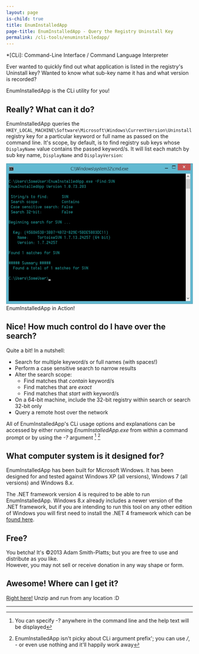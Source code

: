 ```yaml
---
layout: page
is-child: true
title: EnumInstalledApp
page-title: EnumInstalledApp - Query the Registry Uninstall Key
permalink: /cli-tools/enuminstalledapp/
---
```


*[CLi]: Command-Line Interface / Command Language Interpreter

Ever wanted to quickly find out what application is listed in the registry's Uninstall key? Wanted to know what sub-key name it has and what version is recorded?

EnumInstalledApp is the CLi utility for you!

## Really? What can it do?

EnumInstalledApp queries the `HKEY_LOCAL_MACHINE\Software\Microsoft\Windows\CurrentVersion\Uninstall` registry key for a particular keyword or full name as passed on the command line. It's scope, by default, is to find registry sub keys whose `DisplayName` value contains the passed keyword/s. It will list each match by sub key name, `DisplayName` and `DisplayVersion`:

<div class="showcase center">
    <a class="fancybox" href="/assets/images/enuminstalledapp/enuminstalledapp_example.jpg" title="EnumInstalledApp in Action!">
        <img src="/assets/images/enuminstalledapp/enuminstalledapp_example.jpg" alt="EnumInstalledApp in Action!" width="580" height="379" />
    </a><br />
    EnumInstalledApp in Action!
</div>

## Nice! How much control do I have over the search?

Quite a bit! In a nutshell:

- Search for multiple keyword/s or full names (with spaces!)
- Perform a case sensitive search to narrow results
- Alter the search scope:
  - Find matches that *contain* keyword/s
  - Find matches that are *exact*
  - Find matches that *start with* keyword/s
- On a 64-bit machine, include the 32-bit registry within search or search 32-bit only
- Query a remote host over the network

All of EnumInstalledApp's CLi usage options and explanations can be accessed by either running *EnumInstalledApp.exe* from within a command prompt or by using the *-?* argument [^help] [^arg-prefix]

## What computer system is it designed for?

EnumInstalledApp has been built for Microsoft Windows. It has been designed for and tested against Windows XP (all versions), Windows 7 (all versions) and Windows 8.*x*.

The .NET framework version 4 is required to be able to run EnumInstalledApp. Windows 8.*x* already includes a newer version of the .NET framework, but if you are intending to run this tool on any other edition of Windows you will first need to install the .NET 4 framework which can be [found here](http://www.microsoft.com/en-us/download/details.aspx?id=17851 "Microsoft .NET Framework 4 (Web Installer)").

## Free?

You betcha! It's ©2013 Adam Smith-Platts; but you are free to use and distribute as you like.<br />
However, you may not sell or receive donation in any way shape or form.

## Awesome! Where can I get it?

[Right here!](/assets/releases/EnumInstalledApp.zip "Get me some EnumInstalledApp!") Unzip and run from any location :D

---

[^help]: You can specify -? anywhere in the command line and the help text will be displayed
[^arg-prefix]: EnumInstalledApp isn't picky about CLi argument prefix'; you can use */*, *-* or even use nothing and it'll happily work away
